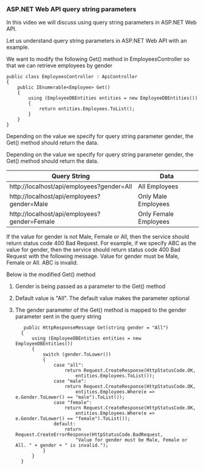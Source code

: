 ### ASP.NET Web API query string parameters 

In this video we will discuss using query string parameters in ASP.NET Web API.



Let us understand query string parameters in ASP.NET Web API with an example.

We want to modify the following Get() method in EmployeesController so that we can retrieve employees by gender

    public class EmployeesController : ApiController
    {
        public IEnumerable<Employee> Get()
        {
            using (EmployeeDBEntities entities = new EmployeeDBEntities())
            {
                return entities.Employees.ToList();
            }
        }
    }

Depending on the value we specify for query string parameter gender, the Get() method should return the data.

Depending on the value we specify for query string parameter gender, the Get() method should return the data.

Query String | Data
------------ | ----
http://localhost/api/employees?gender=All | All Employees
http://localhost/api/employees?gender=Male | Only Male Employees
http://localhost/api/employees?gender=Female | Only Female Employees



If the value for gender is not Male, Female or All, then the service should return status code 400 Bad Request. For example, if we specify ABC as the value for gender, then the service should return status code 400 Bad Request with the following message.
Value for gender must be Male, Female or All. ABC is invalid.

Below is the modified Get() method

   1. Gender is being passed as a parameter to the Get() method
   2. Default value is "All". The default value makes the parameter optional
   3. The gender parameter of the Get() method is mapped to the gender parameter sent in the query string

             public HttpResponseMessage Get(string gender = "All")
            {
                using (EmployeeDBEntities entities = new EmployeeDBEntities())
                {
                    switch (gender.ToLower())
                    {
                        case "all":
                            return Request.CreateResponse(HttpStatusCode.OK,
                                entities.Employees.ToList());
                        case "male":
                            return Request.CreateResponse(HttpStatusCode.OK,
                                entities.Employees.Where(e => e.Gender.ToLower() == "male").ToList());
                        case "female":
                            return Request.CreateResponse(HttpStatusCode.OK,
                                entities.Employees.Where(e => e.Gender.ToLower() == "female").ToList());
                        default:
                            return Request.CreateErrorResponse(HttpStatusCode.BadRequest,
                                "Value for gender must be Male, Female or All. " + gender + " is invalid.");
                    }
                }
            }

